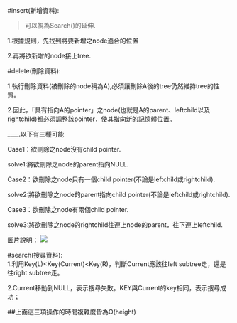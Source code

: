 

#insert(新增資料):  
>可以視為Search()的延伸.   

1.根據規則，先找到將要新增之node適合的位置  

2.再將欲新增的node接上tree. 

#delete(刪除資料): 

  1.執行刪除資料(被刪除的node稱為A),必須讓刪除A後的tree仍然維持tree的性質。  
  
  2.因此，「具有指向A的pointer」之node(也就是A的parent、leftchild以及rightchild)都必須調整該pointer，使其指向新的記憶體位置。  
  
____.以下有三種可能 
  
  Case1：欲刪除之node沒有child pointer. 
  
  solve1:將欲刪除之node的parent指向NULL.   
  
  Case2：欲刪除之node只有一個child pointer(不論是leftchild或rightchild). 
  
  solve2:將欲刪除之node的parent指向child pointer(不論是leftchild或rightchild). 
  
  Case3：欲刪除之node有兩個child pointer. 
  
  solve3:將欲刪除之node的rightchild往連上node的parent，往下連上leftchild. 
  
 圖片說明：
 ![](delete_case3png)
      

#search(搜尋資料):  
  1.利用Key(L)<Key(Current)<Key(R)，判斷Current應該往left subtree走，還是往right subtree走。
  
  2.Current移動到NULL，表示搜尋失敗。KEY與Current的key相同，表示搜尋成功；
  

##上面這三項操作的時間複雜度皆為O(height)

